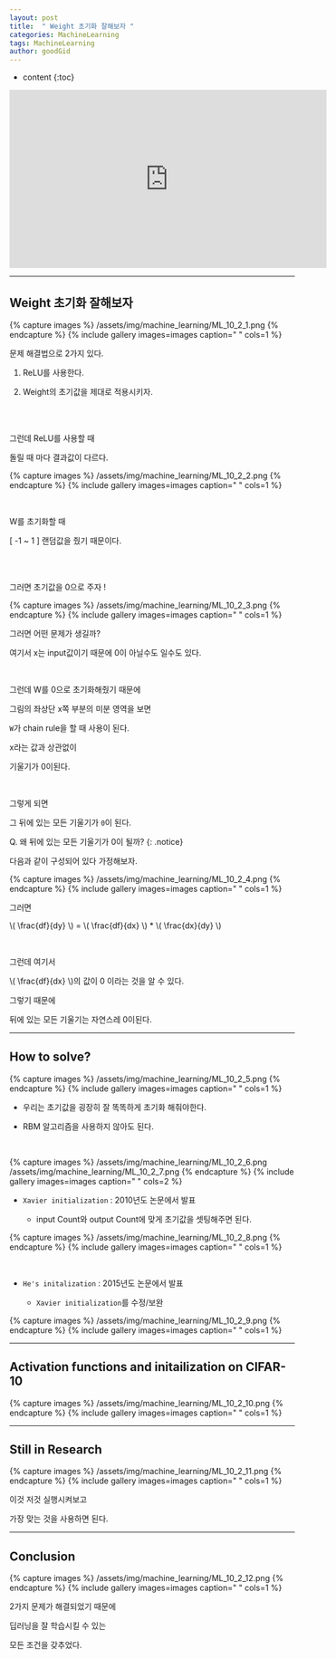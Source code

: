 ```yaml
---
layout: post
title:  " Weight 초기화 잘해보자 "
categories: MachineLearning
tags: MachineLearning
author: goodGid
---
```

* content
{:toc}


<iframe width="560" height="315" src="https://www.youtube.com/embed/4rC0sWrp3Uw" frameborder="0" allow="autoplay; encrypted-media" allowfullscreen></iframe>


---


## Weight 초기화 잘해보자

{% capture images %}
/assets/img/machine_learning/ML_10_2_1.png
{% endcapture %}
{% include gallery images=images caption=" " cols=1 %} 

문제 해결법으로 2가지 있다.

1. ReLU를 사용한다.

2. Weight의 초기값을 제대로 적용시키자.

<br>

<br>

그런데 ReLU를 사용할 때 

돌릴 때 마다 결과값이 다르다.

{% capture images %}
/assets/img/machine_learning/ML_10_2_2.png
{% endcapture %}
{% include gallery images=images caption=" " cols=1 %} 

<br>

W를 초기화할 때 

[ -1 ~ 1 ] 랜덤값을 줬기 때문이다.

<br>

<br>


그러면 초기값을 0으로 주자 !

{% capture images %}
/assets/img/machine_learning/ML_10_2_3.png
{% endcapture %}
{% include gallery images=images caption=" " cols=1 %} 

그러면 어떤 문제가 생길까?

여기서 x는 input값이기 때문에 0이 아닐수도 일수도 있다.

<br>

그런데 W를 0으로 초기화해줬기 때문에

그림의 좌상단 x쪽 부분의 미분 영역을 보면

`W`가 chain rule을 할 때 사용이 된다.

x라는 값과 상관없이 

기울기가 0이된다.

<br>


그렇게 되면 

그 뒤에 있는 모든 기울기가 `0`이 된다.

Q. 왜 뒤에 있는 모든 기울기가 0이 될까?
{: .notice}



다음과 같이 구성되어 있다 가정해보자.


{% capture images %}
/assets/img/machine_learning/ML_10_2_4.png
{% endcapture %}
{% include gallery images=images caption=" " cols=1 %} 


그러면 

\\( \frac{df}{dy} \\) = \\( \frac{df}{dx} \\) * \\( \frac{dx}{dy} \\)

<br>

그런데 여기서 

\\( \frac{df}{dx} \\)의 값이 0 이라는 것을 알 수 있다.

그렇기 때문에 

뒤에 있는 모든 기울기는 자연스레 0이된다.




---

## How to solve?

{% capture images %}
/assets/img/machine_learning/ML_10_2_5.png
{% endcapture %}
{% include gallery images=images caption=" " cols=1 %} 

* 우리는 초기값을 굉장히 잘 똑똑하게 초기화 해줘야한다.

* RBM 알고리즘을 사용하지 않아도 된다. 

<br>

{% capture images %}
/assets/img/machine_learning/ML_10_2_6.png
/assets/img/machine_learning/ML_10_2_7.png
{% endcapture %}
{% include gallery images=images caption=" " cols=2 %} 

* `Xavier initialization` : 2010년도 논문에서 발표

    * input Count와 output Count에 맞게 초기값을 셋팅해주면 된다.

{% capture images %}
/assets/img/machine_learning/ML_10_2_8.png
{% endcapture %}
{% include gallery images=images caption=" " cols=1 %} 

<br>

* `He's initalization` : 2015년도 논문에서 발표

    * `Xavier initialization`를 수정/보완

{% capture images %}
/assets/img/machine_learning/ML_10_2_9.png
{% endcapture %}
{% include gallery images=images caption=" " cols=1 %} 


---


## Activation functions and initailization on CIFAR-10

{% capture images %}
/assets/img/machine_learning/ML_10_2_10.png
{% endcapture %}
{% include gallery images=images caption=" " cols=1 %} 


---

## Still in Research

{% capture images %}
/assets/img/machine_learning/ML_10_2_11.png
{% endcapture %}
{% include gallery images=images caption=" " cols=1 %} 

이것 저것 실행시켜보고

가장 맞는 것을 사용하면 된다.


---

## Conclusion

{% capture images %}
/assets/img/machine_learning/ML_10_2_12.png
{% endcapture %}
{% include gallery images=images caption=" " cols=1 %} 


2가지 문제가 해결되었기 때문에

딥러닝을 잘 학습시킬 수 있는 

모든 조건을 갖추었다.










